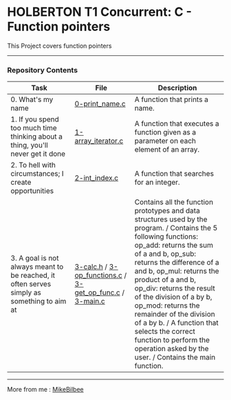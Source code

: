 <h1> HOLBERTON T1 Concurrent: C - Function pointers </h1>

This Project covers function pointers

---

<h3> Repository Contents </h3>

| Task | File | Description |
| ----- | ----- | ----- |
| 0. What's my name | [0-print_name.c](https://github.com/MikeBilbee/holbertonschool-low_level_programming/blob/master/function_pointers/0-print_name.c) | A function that prints a name. |
| 1. If you spend too much time thinking about a thing, you'll never get it done | [1-array_iterator.c](https://github.com/MikeBilbee/holbertonschool-low_level_programming/blob/master/function_pointers/1-array_iterator.c) | A function that executes a function given as a parameter on each element of an array. |
| 2. To hell with circumstances; I create opportunities | [2-int_index.c](https://github.com/MikeBilbee/holbertonschool-low_level_programming/blob/master/function_pointers/2-int_index.c) | A function that searches for an integer. | 
| 3. A goal is not always meant to be reached, it often serves simply as something to aim at | [3-calc.h](https://github.com/MikeBilbee/holbertonschool-low_level_programming/blob/master/function_pointers/3-calc.h) / [3-op_functions.c](https://github.com/MikeBilbee/holbertonschool-low_level_programming/blob/master/function_pointers/3-op_functions.c) / [3-get_op_func.c](https://github.com/MikeBilbee/holbertonschool-low_level_programming/blob/master/function_pointers/3-get_op_func.c) / [3-main.c](https://github.com/MikeBilbee/holbertonschool-low_level_programming/blob/master/function_pointers/3-main.c) | Contains all the function prototypes and data structures used by the program. / Contains the 5 following functions: op_add: returns the sum of a and b, op_sub: returns the difference of a and b, op_mul: returns the product of a and b, op_div: returns the result of the division of a by b, op_mod: returns the remainder of the division of a by b. / A function that selects the correct function to perform the operation asked by the user. / Contains the main function. |



---

More from me : [MikeBilbee](https://github.com/MikeBilbee)
